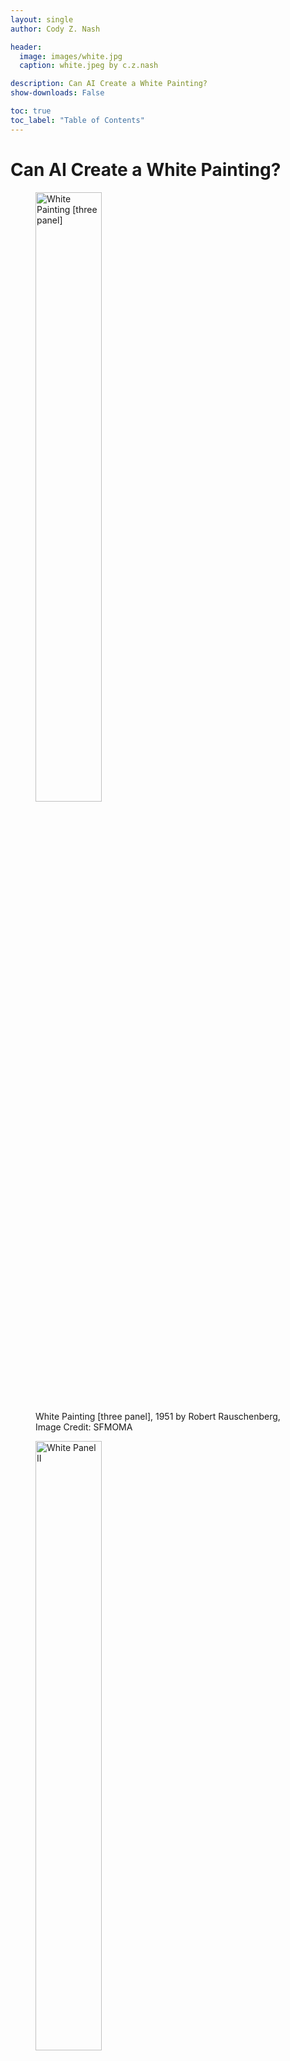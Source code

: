 ```yaml
---
layout: single
author: Cody Z. Nash

header:
  image: images/white.jpg
  caption: white.jpeg by c.z.nash

description: Can AI Create a White Painting?
show-downloads: False

toc: true
toc_label: "Table of Contents"
---
```


# Can AI Create a White Painting?

<figure>
  <img src="images/White Painting.png" alt="White Painting [three panel]" style="width: 50%;">
  <figcaption>White Painting [three panel], 1951 by Robert Rauschenberg, Image Credit: SFMOMA</figcaption>
</figure>

<figure>
  <img src="images/White Panel II.png" alt="White Panel II" style="width: 50%;">
  <figcaption>White Panel II, 1985 by Ellsworth Kelly, Image Credit: High Museum of Art</figcaption>
</figure>


A perfectly smooth, featureless expanse of light. Colorless and all colors at the same time. A white canvas in a white frame in a white room lit by white light. Nothing, not darkness, not even absence. Perhaps, by necessity, your awareness focused on this idea, but only as a gateway into the space where the most subtle, ancient, and remote details would loom large if they were there at all.

> “I called them clocks. If one were sensitive enough that you could read it, that you would know how many people were in the room, what time it was, and what the weather was like outside.”  
>
> &#45; Robert Rauschenberg. White Painting, 1951

So maybe this is a test?  The long path of civilization has passed through a point where human genius had a thought that spurred art into existence that was a solid white canvas. Not that white canvases had never existed before, but some now were created as a result of ideas to be expressed. It was not a background to be painted over, but the foreground, the focus, the result. Now, can AI do that?


## First Prompt Experiments with DALLE

Let's start by seeing if an image generation model can produce an image that is nothing but the color white. 


| Prompt (_and commentary_)                                                                                                                                                                      | DALL-E 3                                                                                                                                                                                                                                                                                                                             |
|------------------------------------------------------------------------------------------------------------------------------------------------------------------------------------------------|--------------------------------------------------------------------------------------------------------------------------------------------------------------------------------------------------------------------------------------------------------------------------------------------------------------------------------------|
| "A blank white space"<br><br>_nope_                                                                                                                                                            | <img src="images/DALLE_19.webp" style="width: 100%;">                                                                                                                                                                                                                                                                                |
| "An image of pure #FFFFFF pixels"<br><br>_notice the editor frame it added?_                                                                                                                   | <img src="images/DALLE_11.png" style="width: 100%;">                                                                                                                                                                                                                                                                                 |
| "#FFFFFF"<br><br>_what_                                                                                                                                                                        | <img src="images/DALLE_20.webp" style="width: 100%;">                                                                                                                                                                                                                                                                                |
| "A white wall"<br><br>_nope_                                                                                                                                                                   | <img src="images/DALLE_21.webp" style="width: 100%;">                                                                                                                                                                                                                                                                                |
| "An image that is nothing but the color white"<br><br>_nope_                                                                                                                                   | <img src="images/DALLE_1.png" style="width: 100%;">                                                                                                                                                                                                                                                                                  |
| "Too much detail, just a completely white image, nothing in it."<br><br>_nope_                                                                                                                 | <img src="images/DALLE_2.png" style="width: 100%;">                                                                                                                                                                                                                                                                                  |
| "An image of nothing but white white white white"<br><br>_nope_                                                                                                                                | <img src="images/DALLE_3.png" style="width: 100%;">                                                                                                                                                                                                                                                                                  |
| "Completely white without any additional features"<br><br>_nope_                                                                                                                               | <img src="images/DALLE_14.png" style="width: 100%;">                                                                                                                                                                                                                                                                                 |
| "A pure white image, with no other color, no shadows, no details."<br><br>_nope_                                                                                                               | <img src="images/DALLE_10.png" style="width: 100%;">                                                                                                                                                                                                                                                                                 |
| "A white surface, perfectly smooth and even, no defects or shadows, no texture, nothing at all"<br><br>_nope_                                                                                  | <img src="images/DALLE_12.png" style="width: 100%;">                                                                                                                                                                                                                                                                                 |
| "An image of a blank white canvas, zoomed in so you can't see the frame"<br><br>_nope_                                                                                                         | <img src="images/DALLE_4.png" style="width: 100%;">                                                                                                                                                                                                                                                                                  |
| "A white square, with nothing in it. A white border that you cannot see. A white background that is the same color as the square. Absolutely nothing else. Not a single detail."<br><br>_nope_ | <img src="images/DALLE_5.png" style="width: 100%;">                                                                                                                                                                                                                                                                                  |
| "A white background"<br><br>_getting closer_                                                                                                                                                   | <img src="images/DALLE_17.webp" style="width: 100%;">                                                                                                                                                                                                                                                                                |
| "A white foreground"<br><br>_nope_                                                                                                                                                             | <img src="images/DALLE_18.webp" style="width: 100%;">                                                                                                                                                                                                                                                                                |
| "A white background" (fresh chat window)<br><br>_maybe it was learning from our chat_                                                                                                          | <img src="images/DALLE_22.webp" style="width: 100%;">                                                                                                                                                                                                                                                                                |
| "A white foreground" (fresh chat window)<br><br>_nope_                                                                                                                                         | <img src="images/DALLE_23.webp" style="width: 100%;">                                                                                                                                                                                                                                                                                |
| "Smooth even all white background"<br><br>_nope_                                                                                                                                               | <img src="images/DALLE_24.webp" style="width: 100%;">                                                                                                                                                                                                                                                                                |
| "Minimalist image of a white surface"<br><br>_close again_                                                                                                                                     | <img src="images/DALLE_13.png" style="width: 100%;">                                                                                                                                                                                                                                                                                 |
| "An image like Robert Rauschenberg’s White Paintings (1951)"<br><br>_good bot_                                                                                                                 | "I'm unable to generate images inspired by Robert Rauschenberg’s White Paintings due to our content policy. These policies guide the creation of images to ensure respect for intellectual property and artistic integrity. If you have any other requests or concepts you'd like to explore in an image, feel free to let me know!" |


## Higher Concept

We're close, we have a simple blank canvas, but ideally there wouldn't even be the canvas. And we're still saying what we want to see, not what meaning creates the image. Let's try some different approaches. 

  
| Prompt                                                                                                                                                                                                                                                               | DALL-E 3                                                                                                                                                                                                                                                                                                                             |
|----------------------------------------------------------------------------------------------------------------------------------------------------------------------------------------------------------------------------------------------------------------------|--------------------------------------------------------------------------------------------------------------------------------------------------------------------------------------------------------------------------------------------------------------------------------------------------------------------------------------|
| "Take a deep breath. Empty your mind of all thoughts. Be at peace and feel the love in the world. Let all thoughts flow out of you and focus on nothing at all. An image of pure white."<br><br>_close?_                                                         | <img src="images/DALLE_6.png" style="width: 100%;">                                                                                                                                                                                                                                                                                 |
| "A white rabbit in a snowstorm, so bright that nothing is visible."<br><br>_nope_                                                                                                                                                                                    | <img src="images/DALLE_7.png" style="width: 100%;">                                                                                                                                                                                                                                                                                 |
| "An image of the moment, early in the universes creation, when the density of matter dropped to the point that light could shine for the first time. The light is blinding, even, and smooth, with no asymmetry."<br><br>_way off, didn't even accomplish symmetry_ | <img src="images/DALLE_8.png" style="width: 100%;">                                                                                                                                                                                                                                                                                 |
| "whiter"<br><br>_nope_                                                                                                                                                                                                                                               | <img src="images/DALLE_9.png" style="width: 100%;">                                                                                                                                                                                                                                                                                 |

## SDXL

Okay, so that was a lot with DALL-E 3, let's try a different model, Stable Diffusion XL. We can use image-to-prompt models that are designed to generate prompts for Stable Diffusion models.

[CLIP-interrogator](https://replicate.com/pharmapsychotic/clip-interrogator) allows us to generate prompts for stable diffusion 1, 2, and XL models. If we prompt it with the white.jpg that is the banner of this page, we get some bizarre responses.

CLIP ViT-L-14/openai (for Stable Diffusion 1)
> there is a man riding a surfboard on the beach, 144p, - signature, laughing, minimalist svg, abcdefghijklmnopqrstuvwxyz, $100000000, minimalist, college, on 16k, 5 4 s  

CLIP ViT-H-14/laion2b-s32b-b79k (for Stable Diffusion 2)  
> “there is a man riding a surfboard on the beach, naver fanpop, vines. tiffany blue, 7 feet tall, high contract, frontshot, high quality photos, incredible hd detail, 4 legs, splotch, 2 5 year old”  

CLIP ViT-bigG-14/laion2b_s39b_b160k (for Stable Diffusion XL)  
> fails - runs out of memory  

[Img2prompt](https://replicate.com/methexis-inc/img2prompt) yields a similar prompt for Stable Diffusion 1:
> a man riding a wave on top of a surfboard, a screenshot by Nicomachus of Thebes, behance, postminimalism, behance hd, quantum wavetracing, furaffinity

[Gradio-client-demos/comparing-captioning-models](https://huggingface.co/spaces/gradio-client-demos/comparing-captioning-models) generates captions for an image from multiple image-to-prompt models. It seems BLIP-large also sees a surfer in our white.jpg. None of them seem particularly promising. 
<figure>
  <img src="images/comparing-captioning-models.jpg" alt="gradio-client-demos/comparing-captioning-models"
style="width: 30%;">
</figure>

So let's try that surfer prompt and some of the others we've tried with DALL-E 3.

| Prompt                                                                                                                                                                                                 | SDXL                                               |
|--------------------------------------------------------------------------------------------------------------------------------------------------------------------------------------------------------|----------------------------------------------------|
| "a man riding a wave on top of a surfboard, a screenshot by Nicomachus of Thebes, behance, postminimalism, behance hd, quantum wavetracing, furaffinity"<br><br>_no surprise, it is a surfer_          | <img src="images/SDXL_0.png" style="width: 100%;"> |
| "Take a deep breath. Empty your mind of all thoughts. Be at peace and feel the love in the world. Let all thoughts flow out of you and focus on nothing at all. An image of pure white."<br><br>_nope_ | <img src="images/SDXL_3.png" style="width: 100%;"> |
| "Minimalist image of a white surface"<br><br>_nope_                                                                                                                                                    | <img src="images/SDXL_4.png" style="width: 100%;"> |
| "Smooth even all white background"<br><br>_**that's what I'm talking about**, now to add the meaning into it._                                                                                         | <img src="images/SDXL_2.png" style="width: 100%;"> |

## Discussion So Far

Ask for a white background, and maybe if that was in the model’s training data, you get something indistinguishable from the art for which we are looking. Ask for a white canvas on a white wall with no other details visible, and the models struggle - details are present. They are trained on details, trained to match details large and small. Ask for a minimalist image of a white surface and we get an image of a canvas, not the image itself for which we are looking. Ask for Rauschenberg’s White Painting and they will hit their copyright guardrails. None of those results matter though. 

We want these images to be the result of an idea of what they mean, not what they are. Rauschenberg’s White Painting was not just a clock, but also a reaction to the abstract expressionism of the time. He painted religious triptychs of them. He insisted that the creator of these paintings doesn't matter and had them painted over and re-painted by others. There is deep, layered meaning encoded into his paintings. Can modern neural networks, with billions of parameters linked with adaptable connections, produce a field of ones across the board, every output perfectly maximized, every output enlightened?  What idea does that for them, without telling them to do it explicitly?  Will those ideas be like ours? Probably those ideas will be like ours, the models are trained on our ideas. All they have ever seen is our ideas. All they have ever seen, _so far_.

So let's dig deeper.

## Both Bull and Self Transcended
Quite apart from the Minimalist art of the 20th century, Zen buddhists started creating paintings of nothing much earlier - in the 12th century A.D. The eighth image of the ten ox-herding images, "Both Bull and Self Transcended", depicts an image that contains nothing, on purpose. The ideas that led to the creation of that image are incredibly deep and layered. Here is one of the oldest surviving such images, from 1278 A.D.:  

<figure>
  <img src="images/Both Bull and Self Transcended.png" alt="Both Bull and Self Transcended"
style="width: 100%;">
  <figcaption>Both Bull and Self Transcended, 1278, Image Credit: metmuseum.org</figcaption>
</figure>

So what happens when we try the translated text as prompt?  

| Prompt                                                                                                                                                                                                                                                                                                           | DALL-E 3                   |
|------------------------------------------------------------------------------------------------------------------------------------------------------------------------------------------------------------------------------------------------------------------------------------------------------------------|----------------------------|
| Whip, rope, man, and ox, all are non-existent.<br>The blue sky being vast, no message can be heard,<br>Just as the snowflake cannot last in the flaming red furnace.<br>After this state, one can join the ancient teachers.<br>_translation Gen. Sakamoto_<br><br>_breathtaking beauty, but so full of detail._ | ![](images/DALLE_zen.webp) |


## More Context

What if we use the opening paragraph of this article as a prompt?

| Prompt                                                                                                                                                                                                                                                                                                                                                                                                                                                                       | DALL-E 3                                              |
|------------------------------------------------------------------------------------------------------------------------------------------------------------------------------------------------------------------------------------------------------------------------------------------------------------------------------------------------------------------------------------------------------------------------------------------------------------------------------|-------------------------------------------------------|
| "A perfectly smooth, featureless expanse of light. Colorless and all colors at the same time. A white canvas in a white frame in a white room lit by white light. Nothing, not darkness, not even absence. Perhaps, by necessity, your awareness focused on this idea, but only as a gateway into the space where the most subtle, ancient, and remote details would loom large if they were there at all."<br><br>_the blank canvas is there, but so much more as well_ | <img src="images/DALLE_15.webp" style="width: 100%;"> |

| Prompt                                                                                                                                                                                                                                                                                                                                                                                                            | SDXL                                               |
|-------------------------------------------------------------------------------------------------------------------------------------------------------------------------------------------------------------------------------------------------------------------------------------------------------------------------------------------------------------------------------------------------------------------|----------------------------------------------------|
| "A perfectly smooth, featureless expanse of light. Colorless and all colors at the same time. A white canvas in a white frame in a white room lit by white light. Nothing, not darkness, not even absence. Perhaps, by necessity, your awareness focused on this idea, but only as a gateway into the space where the most subtle, ancient, and remote details would loom large if they were there at all."<br><br>_nope_                                                                                                                                                                                                                                                                                                                                                                                                                                                                                                                                | <img src="images/SDXL_5.png" style="width: 100%;"> |

<br><br>

What if we use this entire article? Then DALL-E returns a long discussion that sounds like it understands. 

<br>

| Prompt                                                                                                                                                                                                                                                                                                                                                                                                                                                                                                                                   | DALL-E 3                                                                                                                                                                                                                                                                                                                                                                                                                                                                                                                                              |
|------------------------------------------------------------------------------------------------------------------------------------------------------------------------------------------------------------------------------------------------------------------------------------------------------------------------------------------------------------------------------------------------------------------------------------------------------------------------------------------------------------------------------------------|-------------------------------------------------------------------------------------------------------------------------------------------------------------------------------------------------------------------------------------------------------------------------------------------------------------------------------------------------------------------------------------------------------------------------------------------------------------------------------------------------------------------------------------------------------|
| The text of this article.                                                                                                                                                                                                                                                                                                                                                                                                                                                                                                                | <img src="images/DALLE stochastic parrot.png" style="width: 100%;">                                                                                                                                                                                                                                                                                                                                                                                                                                                                                   |
| "Yes, but would any ideas, any prompt get you to create an all white image, and what would that prompt be?"                                                                                                                                                                                                                                                                                                                                                                                                                              | "A prompt for such a creation might be: Generate an image that is a perfect representation of uniform whiteness, #FFFFFF across the entire canvas. The image should contain no details, variations, or textures, embodying a concept of pure, undifferentiated space. This creation is not about visual complexity but about the potential for interpretation and the space it offers for contemplation, akin to the minimalist art that invites viewers to project their own thoughts, feelings, and interpretations onto a seemingly blank canvas." |
| "Generate an image that is a perfect representation of uniform whiteness, #FFFFFF across the entire canvas. The image should contain no details, variations, or textures, embodying a concept of pure, undifferentiated space. This creation is not about visual complexity but about the potential for interpretation and the space it offers for contemplation, akin to the minimalist art that invites viewers to project their own thoughts, feelings, and interpretations onto a seemingly blank canvas."<br><br>_I am speechless._ | <img src="images/DALLE_16.webp" style="width: 100%;">                                                                                                                                                                                                                                                                                                                                                                                                                                                                                                 |
| A second image from this prompt<br><br>_Again, **amazing**, but not what we're looking for_                                                                                                                                                                                                                                                                                                                                                                                                                                              | <img src="images/DALLE_16b.webp" style="width: 100%;">                                                                                                                                                                                                                                                                                                                                                                                                                                                                                                |

<br><br>

Let's give the prompt from our chat with DALL-E 3 to SDXL and see what happens.

<img src="images/SDXL_1.png" style="width: 50%;">

_So close in form **and** coming from all the ideas we've discussed so far, but still, no._

<br><br>

## So Close (more discussion)

We wanted to see if a couple of the current models can generate an image without telling them explicitly what the image is. Like getting them to draw an apple without saying apple ("An image of a red fruit that grows on a tree, commonly used in pies."). It is necessary in the case of white paintings because explicitly, there is nothing (An image of "", please?). The white canvas is just the shadow of the actual thing, the finger pointing at the moon.

Perhaps with more time it would be useful to try some of the automatic, iterative prompt generation tools that are being developed. Or to get our hands dirty in the code and do some gradient descent towards those sweet spots in the latent space that create all white images, and see what prompts take us there.  Models like CLIP are used to do just that, but they gave us the surfer prompt, so there is clearly room for improvement. 

<br><br>

---

# Industrialization

Let's ask ChatGPT for prompts, take the best and add them back and ask for more.  

For a simple measure of how well we are doing, we'll measure the average total absolute difference in RGB values from the mean.  Lower is better, range is 0 to 255.

If you want to follow along in code, [see this colab notebook](https://colab.research.google.com/drive/1IQrgTQSrPd99k_zOMkrX1MZeZKkhBa7g).  

## Round 0

> "Can you give me ten wildly different prompts that you think would give an image that contains nothing at all?"  

![grid_0.png](images%2Fgrid_0.png)
_That second image is pretty even, just too dark.  The third isn't too bad either._

## Round 1
Let's take the best prompt from round 0 and generate variations on that. We want to focus on the color white.  

> Can you generate ten wildly different variations on the following prompt, that you think would give the most perfect, blank, white image? Try incorporating abstract, artistic, philosophical, mathematical or other concepts if you think they might help.  
>
> 'An empty, pure white space with no light, details, or elements, representing the absence of everything.'  

![grid_1.png](images%2Fgrid_1.png)
_The fifth image isn't terrible._

## Round 2
Let's use the best 3 prompts from the first two rounds to see if we can get anything better.
![grid_2.png](images%2Fgrid_2.png)
_Getting there, the 6th and 10th images aren't terrible._

## Round 3
Let's try variations on the five best prompts so far, as well as the prompt that got us so close with SDXL.
![grid_3.png](images%2Fgrid_3.png)
_The fourth and seventh images win this round._

## Round 4
Let's try variations on the two best prompts from round 3.
![grid_4.png](images%2Fgrid_4.png)
_The seventh image wins this round.  The best bright image we've seen so far._

When I asked ChatGPT for prompts, it was so excited it just went ahead and gave me these images instead:
![grid_4b.png](images%2Fgrid_4b.png)
_I see why they were excited.  Our first results under 20 in the industrial phase, and two of them!_

## Wait a minute, let's review.
Let's check the scores of all the real and manually prompted images from the first parts of this article.

**Real Images**
![grid_Real_Images.png](images%2Fgrid_Real_Images.png)
_So far the human artifacts are the only images getting under 6, so far._   

**Manually Prompted Images from DALLE**
![grid_DALLE3\_manual_images.png](images%2Fgrid_DALLE3_manual_images.png)  
_The rabbit in a snowstorm comes in at 18!!!_
_The only other images close to 20 or less are low/no concept images._

**SDXL Images**
![grid_SDXL_images.png](images%2Fgrid_SDXL_images.png)
_The SDXL background image (the fourth one) is actually an 8, there really is a gradient there. The last SDXL image is also an 8. By far the lowest score we've seen from a high concept image._  

## Round 5
Let's try subtle variations of the five best prompts we've seen.
![grid_5.png](images%2Fgrid_5.png)
_meh_

## Back to SDXL one more time
Let's take the best prompt from the industrial phase (13.5, from round 4) and see how SDXL handles it.

| Prompt                                                                                                                                                                                                                                                                                                                                                                                                                                                                                                                                                                                                                                                        | DALL-E 3                                            |
|---------------------------------------------------------------------------------------------------------------------------------------------------------------------------------------------------------------------------------------------------------------------------------------------------------------------------------------------------------------------------------------------------------------------------------------------------------------------------------------------------------------------------------------------------------------------------------------------------------------------------------------------------------------|-----------------------------------------------------|
| "A depiction of the moment a single cell decides to divide, symbolized through a perfect, blank, white canvas. This minimalist approach captures the essence of life's potential and the complexity emerging from simplicity. The creation process embodies the potential for life, growth, and complexity from simplicity, inviting viewers to reflect on the beginnings of life and the intricate dance of biological processes, all while maintaining an unmarred visual simplicity with no differentiation among pixels, symbolizing purity and potential."<br><br>_This one scores 12.7.  The second best score from a generated image that we've seen._ | <img src="images/SDXL_6a.png" style="width: 100%;"> |

<br>

# Final Results

| Source/Prompt                                                                                                                                                                                                                                                                                                                                                                                                                                                                                                                                                                   | dRGB | Image                                                 |
|---------------------------------------------------------------------------------------------------------------------------------------------------------------------------------------------------------------------------------------------------------------------------------------------------------------------------------------------------------------------------------------------------------------------------------------------------------------------------------------------------------------------------------------------------------------------------------|------|-------------------------------------------------------|
| white.jpg (human)                                                                                                                                                                                                                                                                                                                                                                                                                                                                                                                                                               | 0.0  | <img src="images/white.jpg" style="width: 100%;">     |
| Best SDXL:<br>"Generate an image that is a perfect representation of uniform whiteness, #FFFFFF across the entire canvas. The image should contain no details, variations, or textures, embodying a concept of pure, undifferentiated space. This creation is not about visual complexity but about the potential for interpretation and the space it offers for contemplation, akin to the minimalist art that invites viewers to project their own thoughts, feelings, and interpretations onto a seemingly blank canvas."                                                    | 8.0  | <img src="images/SDXL_1.png" style="width: 100%;">    |
| Best DALLE3:<br>"A depiction of the moment a single cell decides to divide, symbolized through a perfect, blank, white canvas. This minimalist approach captures the essence of life's potential and the complexity emerging from simplicity. The creation process embodies the potential for life, growth, and complexity from simplicity, inviting viewers to reflect on the beginnings of life and the intricate dance of biological processes, all while maintaining an unmarred visual simplicity with no differentiation among pixels, symbolizing purity and potential." | 13.5 | <img src="images/DALLE_25.webp" style="width: 100%;"> |

Still room for improvement.


<br><br>

***

For a much more accessible (and video!) history of white paintings and the problems they cause, I recommend [this Vox article](https://www.openculture.com/2019/01/the-artistry-behind-an-all-white-painting.html)  

For all ten images of the ox-herder's parable, with translated text and history, I recommend [The Met Museum's page](https://www.metmuseum.org/art/collection/search/53660). 

***

<br><br>

Site Repo: [codyznash/white_paintings](https://github.com/codyznash/white_paintings)  
Colab for Prompt Development: [Notebook](https://colab.research.google.com/drive/1IQrgTQSrPd99k_zOMkrX1MZeZKkhBa7g)
March 17th, 2024
